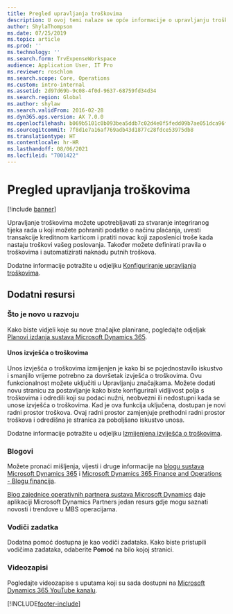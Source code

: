 ```yaml
---
title: Pregled upravljanja troškovima
description: U ovoj temi nalaze se opće informacije o upravljanju troškovima i veze na dodatne resurse. Upravljanje troškovima možete upotrebljavati za stvaranje integriranog tijeka rada u koji možete pohraniti podatke o načinu plaćanja, uvesti transakcije kreditnom karticom i pratiti novac koji zaposlenici troše kada nastaju troškovi vašeg poslovanja.
author: ShylaThompson
ms.date: 07/25/2019
ms.topic: article
ms.prod: ''
ms.technology: ''
ms.search.form: TrvExpenseWorkspace
audience: Application User, IT Pro
ms.reviewer: roschlom
ms.search.scope: Core, Operations
ms.custom: intro-internal
ms.assetid: 2d97d69b-9c08-4f0d-9637-68759fd34d34
ms.search.region: Global
ms.author: shylaw
ms.search.validFrom: 2016-02-28
ms.dyn365.ops.version: AX 7.0.0
ms.openlocfilehash: b069b5101c0b093bea5ddb7c02d4e0f5fedd09b7ae051dca96f620b164c17fd3
ms.sourcegitcommit: 7f8d1e7a16af769adb43d1877c28fdce53975db8
ms.translationtype: HT
ms.contentlocale: hr-HR
ms.lasthandoff: 08/06/2021
ms.locfileid: "7001422"
---
```

# <a name="expense-management-overview"></a>Pregled upravljanja troškovima

[!include [banner](../includes/banner.md)]

Upravljanje troškovima možete upotrebljavati za stvaranje integriranog tijeka rada u koji možete pohraniti podatke o načinu plaćanja, uvesti transakcije kreditnom karticom i pratiti novac koji zaposlenici troše kada nastaju troškovi vašeg poslovanja. Također možete definirati pravila o troškovima i automatizirati naknadu putnih troškova.

Dodatne informacije potražite u odjeljku [Konfiguriranje upravljanja troškovima](plan-expense-management.md).

## <a name="additional-resources"></a>Dodatni resursi

### <a name="whats-new-and-in-development"></a>Što je novo u razvoju

Kako biste vidjeli koje su nove značajke planirane, pogledajte odjeljak [Planovi izdanja sustava Microsoft Dynamics 365](/dynamics365/release-plans/).

#### <a name="expense-report-entry"></a>Unos izvješća o troškovima

Unos izvješća o troškovima izmijenjen je kako bi se pojednostavilo iskustvo i smanjilo vrijeme potrebno za dovršetak izvješća o troškovima. Ovu funkcionalnost možete uključiti u Upravljanju značajkama. Možete dodati novu stranicu za postavljanje kako biste konfigurirali vidljivost polja s troškovima i odredili koji su podaci nužni, neobvezni ili nedostupni kada se unose izvješća o troškovima. Kad je ova funkcija uključena, dostupan je novi radni prostor troškova. Ovaj radni prostor zamjenjuje prethodni radni prostor troškova i odredišna je stranica za poboljšano iskustvo unosa.

Dodatne informacije potražite u odjeljku [Izmijenjena izviješća o troškovima](ExpenseWorkspaceNew.md).

### <a name="blogs"></a>Blogovi

Možete pronaći mišljenja, vijesti i druge informacije na [blogu sustava Microsoft Dynamics 365](https://community.dynamics.com/b/msftdynamicsblog?c=Enterprise) i [Microsoft Dynamics 365 Finance and Operations - Blogu financija](https://community.dynamics.com/365/financeandoperations/b/financials).

[Blog zajednice operativnih partnera sustava Microsoft Dynamics](https://community.dynamics.com/partner/b/operationspartnercommunityblog) daje aplikaciji Microsoft Dynamics Partners jedan resurs gdje mogu saznati novosti i trendove u MBS operacijama.

### <a name="task-guides"></a>Vodiči zadatka

Dodatna pomoć dostupna je kao vodiči zadataka. Kako biste pristupili vodičima zadataka, odaberite **Pomoć** na bilo kojoj stranici.

### <a name="videos"></a>Videozapisi

Pogledajte videozapise s uputama koji su sada dostupni na [Microsoft Dynamics 365 YouTube kanalu](https://www.youtube.com/channel/UCJGCg4rB3QSs8y_1FquelBQ).


[!INCLUDE[footer-include](../includes/footer-banner.md)]
